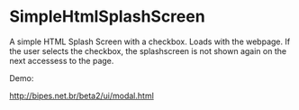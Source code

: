# SimpleHtmlSplashScreen

A simple HTML Splash Screen with a checkbox. Loads with the webpage. If the user selects the checkbox, the splashscreen is not shown again on the next accessess to the page.

Demo:

http://bipes.net.br/beta2/ui/modal.html
